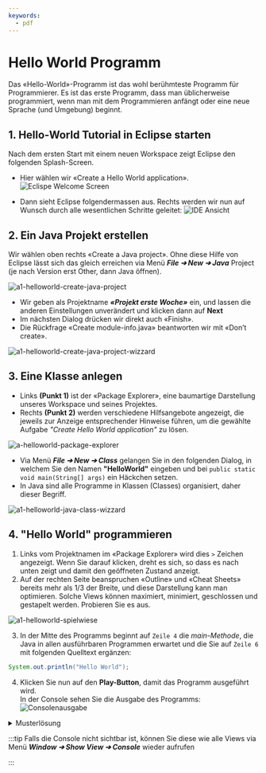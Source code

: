 ```yaml
---
keywords:
  - pdf
---
```

# Hello World Programm

Das «Hello-World»-Programm ist das wohl berühmteste Programm für Programmierer.
Es ist das erste Programm, dass man üblicherweise programmiert, wenn man mit dem
Programmieren anfängt oder eine neue Sprache (und Umgebung) beginnt.

## 1. Hello-World Tutorial in Eclipse starten

Nach dem ersten Start mit einem neuen Workspace zeigt Eclipse den folgenden
Splash-Screen.

- Hier wählen wir «Create a Hello World application».
  ![Eclispe Welcome Screen](../../images/helloworld/a1-helloworld-eclipse-welcome-screen.png)

- Dann sieht Eclipse folgendermassen aus. Rechts werden wir nun auf Wunsch durch
  alle wesentlichen Schritte geleitet:
  ![IDE Ansicht](../../images/helloworld/a1-helloworld-create-hello-world-tutorial-start.png)

## 2. Ein Java Projekt erstellen

Wir wählen oben rechts «Create a Java project». Ohne diese Hilfe von Eclipse
lässt sich das gleich erreichen via Menü _**File ➔ New ➔ Java**_ Project (je
nach Version erst Other, dann Java öffnen).

![a1-helloworld-create-java-project](../../images/helloworld/a1-helloworld-create-java-project.png)

- Wir geben als Projektname _**«Projekt erste Woche»**_ ein, und lassen die
  anderen Einstellungen unverändert und klicken dann auf **Next**
- Im nächsten Dialog drücken wir direkt auch «Finish».
- Die Rückfrage «Create module-info.java» beantworten wir mit «Don’t create».

![a1-helloworld-create-java-project-wizzard](../../images/helloworld/a1-helloworld-create-java-project-wizzard.png#center)

## 3. Eine Klasse anlegen

- Links **(Punkt 1)** ist der «Package Explorer», eine baumartige Darstellung
  unseres Workspace und seines Projektes.
- Rechts **(Punkt 2)** werden verschiedene Hilfsangebote angezeigt, die jeweils
  zur Anzeige entsprechender Hinweise führen, um die gewählte Aufgabe _"Create
  Hello World application"_ zu lösen.

![a-helloworld-package-explorer](../../images/helloworld/a-helloworld-package-explorer.png)

- Via Menü _**File ➔ New ➔ Class**_ gelangen Sie in den folgenden Dialog, in
  welchem Sie den Namen **"HelloWorld"** eingeben und bei
  `public static void main(String[] args)` ein Häckchen setzen.
- In Java sind alle Programme in Klassen (Classes) organisiert, daher dieser
  Begriff.

![a1-helloworld-java-class-wizzard](../../images/helloworld/a1-helloworld-java-class-wizzard.png#center)

## 4. "Hello World" programmieren

1.  Links vom Projektnamen im «Package Explorer» wird dies `>` Zeichen
    angezeigt. Wenn Sie darauf klicken, dreht es sich, so dass es nach unten
    zeigt und damit den geöffneten Zustand anzeigt.
2.  Auf der rechten Seite beanspruchen «Outline» und «Cheat Sheets» bereits mehr
    als 1/3 der Breite, und diese Darstellung kann man optimieren. Solche Views
    können maximiert, minimiert, geschlossen und gestapelt werden. Probieren Sie
    es aus.

![a1-helloworld-spielwiese](../../images/helloworld/a1-helloworld-spielwiese.png)

3. In der Mitte des Programms beginnt auf `Zeile 4` die _main-Methode_, die Java
   in allen ausführbaren Programmen erwartet und die Sie auf `Zeile 6` mit
   folgenden Quelltext ergänzen:

```java
System.out.println("Hello World");
```

4. Klicken Sie nun auf den **Play-Button**, damit das Programm ausgeführt
   wird.<br/> In der Console sehen Sie die Ausgabe des Programms:
   ![Consolenausgabe](../../images/helloworld/a1-helloworld-ausgabe.png)

<details><summary>Musterlösung</summary>

```java title="HelloWorld.java"
public class HelloWorld {
  public static void main(String[] args) {
    // highlight-next-line
    System.out.println("Hello World");
  }
}
```

</details>

:::tip Falls die Console nicht sichtbar ist, können Sie diese wie alle Views via
Menü _**Window ➔ Show View ➔ Console**_ wieder aufrufen

:::
